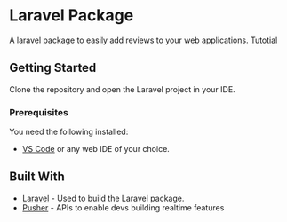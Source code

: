 # Laravel Package
A laravel package to easily add reviews to your web applications. [Tutotial](https://pusher.com/tutorials/build-laravel-packages)

## Getting Started

Clone the repository and open the Laravel project in your IDE.


### Prerequisites

You need the following installed:

* [VS Code](https://code.visualstudio.com/) or any web IDE of your choice.


## Built With

* [Laravel](https://laravel.com) - Used to build the Laravel package.
* [Pusher](https://pusher.com/) - APIs to enable devs building realtime features
